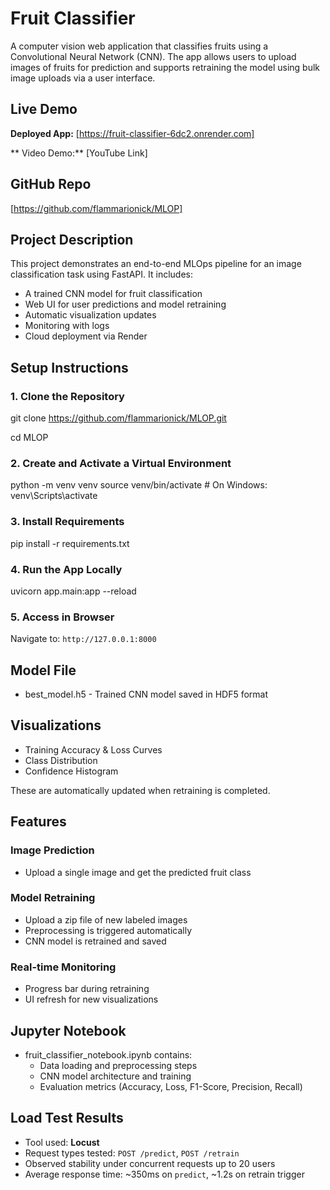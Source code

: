 # Fruit Classifier 
A computer vision web application that classifies fruits using a Convolutional Neural Network (CNN). The app allows users to upload images of fruits for prediction and supports retraining the model using bulk image uploads via a user interface.


## Live Demo

**Deployed App:** [https://fruit-classifier-6dc2.onrender.com]

** Video Demo:** [YouTube Link]


## GitHub Repo

[https://github.com/flammarionick/MLOP]

## Project Description

This project demonstrates an end-to-end MLOps pipeline for an image classification task using FastAPI. It includes:
- A trained CNN model for fruit classification
- Web UI for user predictions and model retraining
- Automatic visualization updates
- Monitoring with logs
- Cloud deployment via Render



## Setup Instructions

### 1. Clone the Repository

git clone https://github.com/flammarionick/MLOP.git

cd MLOP


### 2. Create and Activate a Virtual Environment

python -m venv venv
source venv/bin/activate  # On Windows: venv\Scripts\activate

### 3. Install Requirements
pip install -r requirements.txt


### 4. Run the App Locally
uvicorn app.main:app --reload

### 5. Access in Browser
Navigate to: `http://127.0.0.1:8000`

##  Model File

- best_model.h5 - Trained CNN model saved in HDF5 format



## Visualizations

- Training Accuracy & Loss Curves  
- Class Distribution  
- Confidence Histogram  

These are automatically updated when retraining is completed.



##  Features

### Image Prediction
- Upload a single image and get the predicted fruit class

### Model Retraining
- Upload a zip file of new labeled images
- Preprocessing is triggered automatically
- CNN model is retrained and saved

### Real-time Monitoring
- Progress bar during retraining
- UI refresh for new visualizations


## Jupyter Notebook

- fruit_classifier_notebook.ipynb contains:
  - Data loading and preprocessing steps
  - CNN model architecture and training
  - Evaluation metrics (Accuracy, Loss, F1-Score, Precision, Recall)



## Load Test Results

- Tool used: **Locust**
- Request types tested: `POST /predict`, `POST /retrain`
- Observed stability under concurrent requests up to 20 users
- Average response time: ~350ms on `predict`, ~1.2s on retrain trigger
